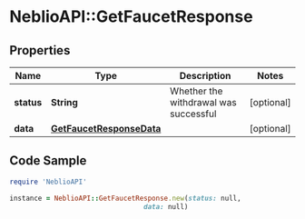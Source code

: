 # NeblioAPI::GetFaucetResponse

## Properties
Name | Type | Description | Notes
------------ | ------------- | ------------- | -------------
**status** | **String** | Whether the withdrawal was successful | [optional] 
**data** | [**GetFaucetResponseData**](GetFaucetResponseData.md) |  | [optional] 

## Code Sample

```ruby
require 'NeblioAPI'

instance = NeblioAPI::GetFaucetResponse.new(status: null,
                                 data: null)
```


